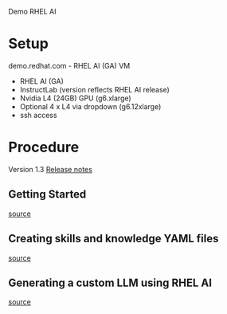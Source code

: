 Demo RHEL AI

# Setup 
demo.redhat.com - RHEL AI (GA) VM
- RHEL AI (GA)
- InstructLab (version reflects RHEL AI release)
- Nvidia L4 (24GB) GPU (g6.xlarge)
- Optional 4 x L4 via dropdown (g6.12xlarge)
- ssh access

# Procedure
Version 1.3 [Release notes](https://docs.redhat.com/en/documentation/red_hat_enterprise_linux_ai/1.3/html/release_notes)

## Getting Started

[source](https://docs.redhat.com/en/documentation/red_hat_enterprise_linux_ai/1.3/html/getting_started)


## Creating skills and knowledge YAML files

[source](https://docs.redhat.com/en/documentation/red_hat_enterprise_linux_ai/1.3/html/creating_skills_and_knowledge_yaml_files)


## Generating a custom LLM using RHEL AI

[source](https://docs.redhat.com/en/documentation/red_hat_enterprise_linux_ai/1.3/html/generating_a_custom_llm_using_rhel_ai)
